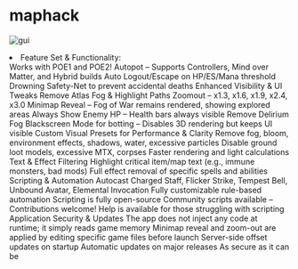 # maphack
![gui](https://github.com/user-attachments/assets/b7a51d84-845b-4025-80c2-ac154a3794ce)

<li>Feature Set & Functionality:</li>
Works with POE1 and POE2!
Autopot – Supports Controllers, Mind over Matter, and Hybrid builds
Auto Logout/Escape on HP/ES/Mana threshold
Drowning Safety-Net to prevent accidental deaths
Enhanced Visibility & UI Tweaks
Remove Atlas Fog & Highlight Paths
Zoomout – x1.3, x1.6, x1.9, x2.4, x3.0
Minimap Reveal – Fog of War remains rendered, showing explored areas
Always Show Enemy HP – Health bars always visible
Remove Delirium Fog
Blackscreen Mode for botting – Disables 3D rendering but keeps UI visible
Custom Visual Presets for Performance & Clarity
Remove fog, bloom, environment effects, shadows, water, excessive particles
Disable ground loot models, excessive MTX, corpses
Faster rendering and light calculations
Text & Effect Filtering
Highlight critical item/map text (e.g., immune monsters, bad mods)
Full effect removal of specific spells and abilities
Scripting & Automation
Autocast Charged Staff, Flicker Strike, Tempest Bell, Unbound Avatar, Elemental Invocation
Fully customizable rule-based automation
Scripting is fully open-source
Community scripts available – Contributions welcome!
Help is available for those struggling with scripting
Application Security & Updates
The app does not inject any code at runtime; it simply reads game memory
Minimap reveal and zoom-out are applied by editing specific game files before launch
Server-side offset updates on startup
Automatic updates on major releases
As secure as it can be
